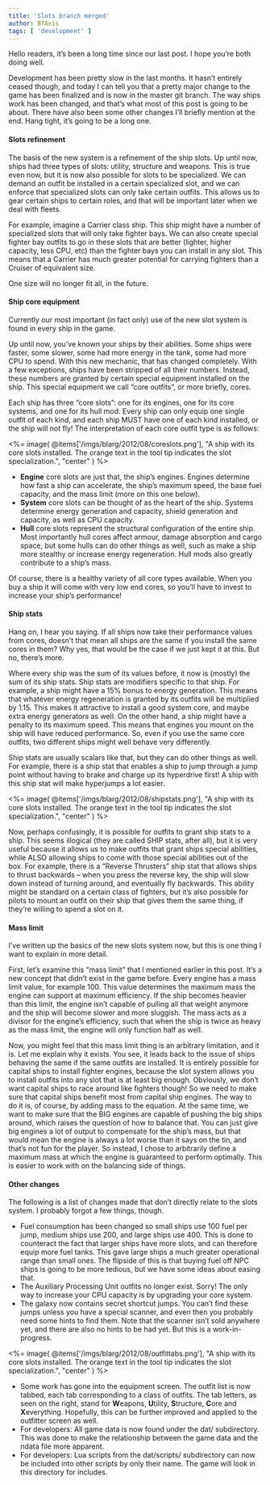 ```yaml
---
title: 'Slots branch merged'
author: BTAxis
tags: [ 'development' ]
---
```


Hello readers, it’s been a long time since our last post. I hope you’re both doing well.

Development has been pretty slow in the last months. It hasn’t entirely ceased though, and today I can tell you that a pretty major change to the game has been finalized and is now in the master git branch. The way ships work has been changed, and that’s what most of this post is going to be about. There have also been some other changes I’ll briefly mention at the end. Hang tight, it’s going to be a long one.

#### Slots refinement

The basis of the new system is a refinement of the ship slots. Up until now, ships had three types of slots: utility, structure and weapons. This is true even now, but it is now also possible for slots to be specialized. We can demand an outfit be installed in a certain specialized slot, and we can enforce that specialized slots can only take certain outfits. This allows us to gear certain ships to certain roles, and that will be important later when we deal with fleets.

For example, imagine a Carrier class ship. This ship might have a number of specialized slots that will only take fighter bays. We can also create special fighter bay outfits to go in these slots that are better (lighter, higher capacity, less CPU, etc) than the fighter bays you can install in any slot. This means that a Carrier has much greater potential for carrying fighters than a Cruiser of equivalent size.

One size will no longer fit all, in the future.

#### Ship core equipment

Currently our most important (in fact only) use of the new slot system is found in every ship in the game.

Up until now, you’ve known your ships by their abilities. Some ships were faster, some slower, some had more energy in the tank, some had more CPU to spend. With this new mechanic, that has changed completely. With a few exceptions, ships have been stripped of all their numbers. Instead, these numbers are granted by certain special equipment installed on the ship. This special equipment we call “core outfits”, or more briefly, cores.

Each ship has three “core slots”: one for its engines, one for its core systems, and one for its hull mod. Every ship can only equip one single outfit of each kind, and each ship MUST have one of each kind installed, or the ship will not fly! The interpretation of each core outfit type is as follows:

<%= image( @items['/imgs/blarg/2012/08/coreslots.png'], "A ship with its core slots installed. The orange text in the tool tip indicates the slot specialization.", "center" ) %>

  * **Engine** core slots are just that, the ship’s engines. Engines determine how fast a ship can accelerate, the ship’s maximum speed, the base fuel capacity, and the mass limit (more on this one below).
  * **System** core slots can be thought of as the heart of the ship. Systems determine energy generation and capacity, shield generation and capacity, as well as CPU capacity.
  * **Hull** core slots represent the structural configuration of the entire ship. Most importantly hull cores affect armour, damage absorption and cargo space, but some hulls can do other things as well, such as make a ship more stealthy or increase energy regeneration. Hull mods also greatly contribute to a ship’s mass.

Of course, there is a healthy variety of all core types available. When you buy a ship it will come with very low end cores, so you’ll have to invest to increase your ship’s performance!

#### Ship stats

Hang on, I hear you saying. If all ships now take their performance values from cores, doesn’t that mean all ships are the same if you install the same cores in them? Why yes, that would be the case if we just kept it at this. But no, there’s more.

Where every ship was the sum of its values before, it now is (mostly) the sum of its ship stats. Ship stats are modifiers specific to that ship. For example, a ship might have a 15% bonus to energy generation. This means that whatever energy regeneration is granted by its outfits will be multiplied by 1.15. This makes it attractive to install a good system core, and maybe extra energy generators as well. On the other hand, a ship might have a penalty to its maximum speed. This means that engines you mount on the ship will have reduced performance. So, even if you use the same core outfits, two different ships might well behave very differently.

Ship stats are usually scalars like that, but they can do other things as well. For example, there is a ship stat that enables a ship to jump through a jump point without having to brake and charge up its hyperdrive first! A ship with this ship stat will make hyperjumps a lot easier.

<%= image( @items['/imgs/blarg/2012/08/shipstats.png'], "A ship with its core slots installed. The orange text in the tool tip indicates the slot specialization.", "center" ) %>

Now, perhaps confusingly, it is possible for outfits to grant ship stats to a ship. This seems illogical (they are called SHIP stats, after all), but it is very useful because it allows us to make outfits that grant ships special abilities, while ALSO allowing ships to come with those special abilities out of the box. For example, there is a “Reverse Thrusters” ship stat that allows ships to thrust backwards – when you press the reverse key, the ship will slow down instead of turning around, and eventually fly backwards. This ability might be standard on a certain class of fighters, but it’s also possible for pilots to mount an outfit on their ship that gives them the same thing, if they’re willing to spend a slot on it.

#### Mass limit

I’ve written up the basics of the new slots system now, but this is one thing I want to explain in more detail.

First, let’s examine this “mass limit” that I mentioned earlier in this post. It’s a new concept that didn’t exist in the game before. Every engine has a mass limit value, for example 100. This value determines the maximum mass the engine can support at maximum efficiency. If the ship becomes heavier than this limit, the engine isn’t capable of pulling all that weight anymore and the ship will become slower and more sluggish. The mass acts as a divisor for the engine’s efficiency, such that when the ship is twice as heavy as the mass limit, the engine will only function half as well.

Now, you might feel that this mass limit thing is an arbitrary limitation, and it is. Let me explain why it exists. You see, it leads back to the issue of ships behaving the same if the same outfits are installed. It is entirely possible for capital ships to install fighter engines, because the slot system allows you to install outfits into any slot that is at least big enough. Obviously, we don’t want capital ships to race around like fighters though! So we need to make sure that capital ships benefit most from capital ship engines. The way to do it is, of course, by adding mass to the equation. At the same time, we want to make sure that the BIG engines are capable of pushing the big ships around, which raises the question of how to balance that. You can just give big engines a lot of output to compensate for the ship’s mass, but that would mean the engine is always a lot worse than it says on the tin, and that’s not fun for the player. So instead, I chose to arbitrarily define a maximum mass at which the engine is guaranteed to perform optimally. This is easier to work with on the balancing side of things.

#### Other changes

The following is a list of changes made that don’t directly relate to the slots system. I probably forgot a few things, though.

  * Fuel consumption has been changed so small ships use 100 fuel per jump, medium ships use 200, and large ships use 400. This is done to counteract the fact that larger ships have more slots, and can therefore equip more fuel tanks. This gave large ships a much greater operational range than small ones. The flipside of this is that buying fuel off NPC ships is going to be more tedious, but we have some ideas about easing that.
  * The Auxiliary Processing Unit outfits no longer exist. Sorry! The only way to increase your CPU capacity is by upgrading your core system. 
  * The galaxy now contains secret shortcut jumps. You can’t find these jumps unless you have a special scanner, and even then you probably need some hints to find them. Note that the scanner isn’t sold anywhere yet, and there are also no hints to be had yet. But this is a work-in-progress.

<%= image( @items['/imgs/blarg/2012/08/outfittabs.png'], "A ship with its core slots installed. The orange text in the tool tip indicates the slot specialization.", "center" ) %>

  * Some work has gone into the equipment screen. The outfit list is now tabbed, each tab corresponding to a class of outfits. The tab letters, as seen on the right, stand for **W**eapons, **U**tility, **S**tructure, **C**ore and **X**everything. Hopefully, this can be further improved and applied to the outfitter screen as well.
  * For developers: All game data is now found under the dat/ subdirectory. This was done to make the relationship between the game data and the ndata file more apparent.
  * For developers: Lua scripts from the dat/scripts/ subdirectory can now be included into other scripts by only their name. The game will look in this directory for includes.
  